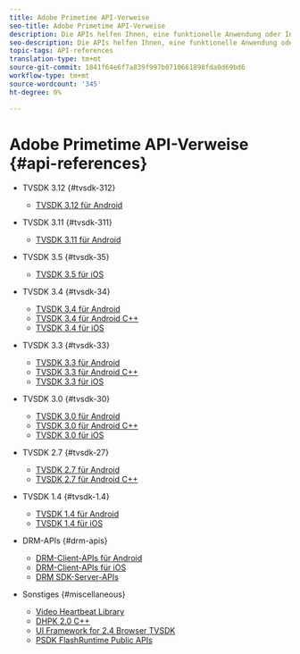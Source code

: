 ```yaml
---
title: Adobe Primetime API-Verweise
seo-title: Adobe Primetime API-Verweise
description: Die APIs helfen Ihnen, eine funktionelle Anwendung oder Integration schnell und einfach zu erstellen.
seo-description: Die APIs helfen Ihnen, eine funktionelle Anwendung oder Integration schnell und einfach zu erstellen.
topic-tags: API-references
translation-type: tm+mt
source-git-commit: 1841f64e6f7a839f997b0710661898fda0d69bd6
workflow-type: tm+mt
source-wordcount: '345'
ht-degree: 0%

---
```



# Adobe Primetime API-Verweise {#api-references}

+ TVSDK 3.12 {#tvsdk-312}
   + [TVSDK 3.12 für Android](https://help.adobe.com/en_US/primetime/api/psdk/javadoc3.12/index.html)

+ TVSDK 3.11 {#tvsdk-311}
   + [TVSDK 3.11 für Android](https://help.adobe.com/en_US/primetime/api/psdk/javadoc3.11/index.html)

+ TVSDK 3.5 {#tvsdk-35}
   + [TVSDK 3.5 für iOS](https://help.adobe.com/en_US/primetime/api/psdk/appledoc_v35/index.html)

+ TVSDK 3.4 {#tvsdk-34}
   + [TVSDK 3.4 für Android](https://help.adobe.com/en_US/primetime/api/psdk/javadoc3.4/index.html)
   + [TVSDK 3.4 für Android C++](https://help.adobe.com/en_US/primetime/api/psdk/cpp_3.4/namespaces.html)
   + [TVSDK 3.4 für iOS](https://help.adobe.com/en_US/primetime/api/psdk/appledoc_v34/index.html)

+ TVSDK 3.3 {#tvsdk-33}
   + [TVSDK 3.3 für Android](https://help.adobe.com/en_US/primetime/api/psdk/javadoc3.3/index.html)
   + [TVSDK 3.3 für Android C++](https://help.adobe.com/en_US/primetime/api/psdk/cpp_3.3/namespaces.html)
   + [TVSDK 3.3 für iOS](https://help.adobe.com/en_US/primetime/api/psdk/appledoc_v33/index.html)

+ TVSDK 3.0 {#tvsdk-30}
   + [TVSDK 3.0 für Android](https://help.adobe.com/en_US/primetime/api/psdk/javadoc3.0/index.html)
   + [TVSDK 3.0 für Android C++](https://help.adobe.com/en_US/primetime/api/psdk/cpp_3.0/namespaces.html)
   + [TVSDK 3.0 für iOS](https://help.adobe.com/en_US/primetime/api/psdk/appledoc_3/index.html)

+ TVSDK 2.7 {#tvsdk-27}
   + [TVSDK 2.7 für Android](https://help.adobe.com/en_US/primetime/api/psdk/javadoc_2.7/index.html)
   + [TVSDK 2.7 für Android C++](https://help.adobe.com/en_US/primetime/api/psdk/cpp/namespaces.html)

+ TVSDK 1.4 {#tvsdk-1.4}
   + [TVSDK 1.4 für Android](https://help.adobe.com/en_US/primetime/api/psdk/javadoc/index.html)
   + [TVSDK 1.4 für iOS](https://help.adobe.com/en_US/primetime/api/psdk/appledoc/index.html)

+ DRM-APIs {#drm-apis}
   + [DRM-Client-APIs für Android](https://help.adobe.com/en_US/primetime/api/drm-apis/client/android/index.html)
   + [DRM-Client-APIs für iOS](https://help.adobe.com/en_US/primetime/api/drm-apis/client/ios/index.html)
   + [DRM SDK-Server-APIs](https://help.adobe.com/en_US/primetime/api/drm-apis/server/javadocs-flashaccess-pro/)

+ Sonstiges {#miscellaneous}
   + [Video Heartbeat Library](https://help.adobe.com/en_US/primetime/api/psdk/vhl_tvsdk_ios/index.html)
   + [DHPK 2.0 C++](https://help.adobe.com/en_US/primetime/api/psdk/psdk_doxygen/index.html)
   + [UI Framework for 2.4 Browser TVSDK](https://help.adobe.com/en_US/primetime/api/psdk/btvsdk-ui-framework/index.html)
   + [PSDK FlashRuntime Public APIs](https://help.adobe.com/en_US/primetime/api/psdk/asdoc-dhls/)

